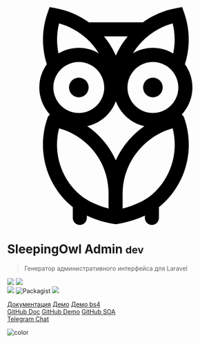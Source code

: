 <!-- _coverpage.md -->

<div class="main-logo">
<svg xmlns="http://www.w3.org/2000/svg" version="1.1" id="SleepingOwlLogo" x="0px" y="0px" viewBox="0 0 216.123 216.123" xml:space="preserve"><g><path d="M173.65,106.51c6.549-7.024,10.567-16.436,10.567-26.774c0-8.585-2.775-16.529-7.464-23.001c5.319-16.633,5.063-34.71-0.795-51.16L173.974,0l-5.827,1.03c-12.002,2.121-23.325,6.931-33.201,14.037H81.537v0.252C71.577,8.071,60.122,3.176,47.977,1.03L42.149,0l-1.985,5.575c-5.858,16.45-6.114,34.527-0.795,51.16c-4.689,6.472-7.464,14.417-7.464,23.001c0,10.338,4.018,19.75,10.567,26.773c-1.028,0.797-1.846,1.88-2.308,3.179c-10.874,30.534-2.352,64.292,21.71,86c1.048,0.945,2.171,1.862,3.332,2.761v10.673c0,3.866,3.134,7,7,7s7-3.134,7-7v-2.194c8.347,3.957,17.834,6.887,27.532,8.373c0.352,0.054,0.706,0.081,1.06,0.081s0.708-0.027,1.06-0.081c4.446-0.681,16.123-2.878,28.059-8.434v2.255c0,3.866,3.134,7,7,7s7-3.134,7-7v-10.656c1.139-0.883,2.254-1.805,3.332-2.777c24.062-21.709,32.583-55.466,21.71-86C175.496,108.389,174.678,107.306,173.65,106.51z M107.969,152.066c-4.506-10.226-11.165-19.465-19.743-27.206c-2.717-2.451-5.583-4.7-8.571-6.748c13.12-2.887,23.804-12.341,28.406-24.734c4.602,12.393,15.286,21.847,28.406,24.734c-2.988,2.048-5.854,4.297-8.57,6.748C119.346,132.575,112.595,141.88,107.969,152.066zM71.206,54.436c13.951,0,25.301,11.35,25.301,25.301s-11.35,25.301-25.301,25.301s-25.301-11.35-25.301-25.301S57.255,54.436,71.206,54.436z M170.218,79.736c0,13.951-11.35,25.301-25.301,25.301s-25.301-11.35-25.301-25.301s11.35-25.301,25.301-25.301S170.218,65.786,170.218,79.736z M108.041,48.088c-3.04-6.825-7.023-13.231-11.845-19.021h23.699C115.052,34.867,111.074,41.273,108.041,48.088z M164.562,16.17c2.468,9.767,2.65,20.018,0.566,29.875c-5.909-3.558-12.824-5.61-20.21-5.61c-7.254,0-14.05,1.983-19.889,5.425c3.327-5.397,7.423-10.367,12.248-14.72C145.142,24.043,154.479,18.934,164.562,16.17z M51.562,16.17c10.082,2.763,19.419,7.872,27.286,14.97c4.792,4.324,8.877,9.293,12.205,14.695c-5.83-3.426-12.61-5.401-19.847-5.401c-7.386,0-14.301,2.051-20.21,5.61C48.912,36.188,49.094,25.937,51.562,16.17z M51.555,120.283c10.084,2.763,19.425,7.873,27.293,14.972c13.908,12.549,21.704,29.884,21.95,48.812v15.742c-10.093-2.564-21.543-7.294-29.546-14.514C52.951,168.783,45.553,143.818,51.555,120.283z M144.871,185.295c-7.99,7.21-19.708,11.96-30.073,14.539v-15.766c0.239-18.349,8.431-36.14,22.478-48.813c7.868-7.1,17.209-12.209,27.293-14.972C170.57,143.818,163.172,168.783,144.871,185.295z"></path><circle cx="71.206" cy="79.736" r="9.757"></circle><circle cx="144.917" cy="79.736" r="9.757"></circle></g></svg>
</div>

# SleepingOwl Admin <small>dev</small>


> Генератор административного интерфейса для Laravel



<div style="display:block;">
<img src="https://img.shields.io/github/stars/laravelrus/sleepingowladmin?style=social">
<img src="https://img.shields.io/github/forks/laravelrus/sleepingowladmin?style=social"><br>
<img src="https://scrutinizer-ci.com/g/LaravelRUS/SleepingOwlAdmin/badges/quality-score.png?b=master">
<!--img src="https://styleci.io/repos/52141393/shield?branch=master" alt=""-->
<img alt="Packagist" src="https://img.shields.io/packagist/l/laravelrus/sleepingowl?color=007da8">
<img src="https://img.shields.io/packagist/dt/laravelrus/sleepingowl?color=007da8">


</div>

[Документация](/ru/installation)
[Демо](http://demo.sleepingowladmin.ru)
[Демо bs4](http://bs4.sleepingowladmin.ru)<br>
[GitHub Doc](https://github.com/SleepingOwlAdmin/docs/tree/new)
[GitHub Demo](https://github.com/SleepingOwlAdmin/demo)
[GitHub SOA](https://github.com/laravelrus/sleepingowladmin/)<br>
[Telegram Chat](https://t.me/prtcls)


<!-- background color -->

![color](#f0f0f0)